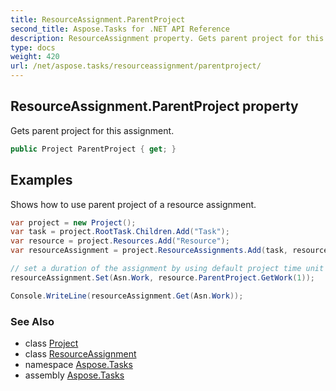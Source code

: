 ```yaml
---
title: ResourceAssignment.ParentProject
second_title: Aspose.Tasks for .NET API Reference
description: ResourceAssignment property. Gets parent project for this assignment
type: docs
weight: 420
url: /net/aspose.tasks/resourceassignment/parentproject/
---
```

## ResourceAssignment.ParentProject property

Gets parent project for this assignment.

```csharp
public Project ParentProject { get; }
```

## Examples

Shows how to use parent project of a resource assignment.

```csharp
var project = new Project();
var task = project.RootTask.Children.Add("Task");
var resource = project.Resources.Add("Resource");
var resourceAssignment = project.ResourceAssignments.Add(task, resource);

// set a duration of the assignment by using default project time unit type.
resourceAssignment.Set(Asn.Work, resource.ParentProject.GetWork(1));

Console.WriteLine(resourceAssignment.Get(Asn.Work));
```

### See Also

* class [Project](../../project/)
* class [ResourceAssignment](../)
* namespace [Aspose.Tasks](../../resourceassignment/)
* assembly [Aspose.Tasks](../../../)


